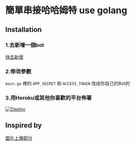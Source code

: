 # 簡單串接哈哈姆特 use golang

## Installation 

### 1.去新增一個bot
[快去新增](https://haha.gamer.com.tw/bot_list.php)

### 2.修改參數
`main.go` 裡的 `APP_SECRET` 和 `ACCESS_TOKEN` 改成你自己的Bot的

### 3.用Heroku或其他你喜歡的平台佈署
[![Deploy](https://www.herokucdn.com/deploy/button.svg)](https://heroku.com/deploy)

## Inspired by
[圖片上傳部分](https://home.gamer.com.tw/creationDetail.php?sn=4283806)



